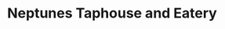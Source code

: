 ---
layout: place
title: Neptunes Taphouse and Eatery
permalink: /montana/livingston/neptunes-taphouse-and-eatery.html
stateAbbr: MT
stateName: Montana
cityName: Livingston
seo:
  type: restaurant
  links: https://neptunestaphouse.com/
place_id: ChIJ0yMJ0A17RVMRuRvt9PK8JuI
photos:
  - name: >-
      places/ChIJ0yMJ0A17RVMRuRvt9PK8JuI/photos/AeeoHcJYStyOz3k0wWHdEfdZuwbeMyt8gnXLhGKf-haRHZNzbxmbbxkpEd2zo9pvW_c49B3TqWqbmzTB0m-98nwiDPoDxva2s-1SjRTYv3tYsgpJt_FIPvjsu9Q-2i5GY371vmrqkHBIg4Xa2IO5lu0oPhENIv1jDL38DSVfB1d6AlILKs1hLNnBLr8paBymcNANscI8dWMNTClef1EZU7JntmjPheNHuZBRzJkQQmekgopcaX-D-NaanGDHn6H-AXTnAlQjvAH6yQqraw1Cbgmst-pWAhrFrHh7ZJhplOK2HGfzB_Sbh84LMkEi0MuliAjgZqHOv0D95VYMJ5GTCbpWvM7TwewsLy8ybMiFIKFAP_e8vPeP5eiVHU0PN93rHjmrhtp0QGOrB9KaH0OBNahLJTbGFq5w7DONDIu9GPHj21dRfA
    widthPx: 4048
    heightPx: 3036
    authorAttributions:
      - displayName: Judd Mashaw
        uri: https://maps.google.com/maps/contrib/114542485925156252753
        photoUri: >-
          https://lh3.googleusercontent.com/a/ACg8ocIrV7lqd-B1_DLuY6Cc_1eJ9yygiq-7H_lKeOw_jmAY4vOhGA=s100-p-k-no-mo
    flagContentUri: >-
      https://www.google.com/local/imagery/report/?cb_client=maps_api_places.places_api&image_key=!1e10!2sCIHM0ogKEICAgICM_KvAOg&hl=en-US
    googleMapsUri: >-
      https://www.google.com/maps/place//data=!3m4!1e2!3m2!1sCIHM0ogKEICAgICM_KvAOg!2e10!4m2!3m1!1s0x53457b0dd00923d3:0xe226bcf2f4ed1bb9
  - name: >-
      places/ChIJ0yMJ0A17RVMRuRvt9PK8JuI/photos/AeeoHcIfrc-Rc-wJ5qrdsG5NQWF6nUOCNw5KSKkoFpv5oBVuFa7MQ-taUIwVa4IEN-tXiVcqgbk7YmPtgehSeS7qvbmsRuZOHh7bBkTHcG-ZK0gQRyYSgnGeuAhiwA2WJKphBliGdrNX1dt3EWYZA1euLx0jEBbLRypHssb9l3GVF9JVS2BMOXBgXUe6L4-lyusqz9VD7VmQ2SLwpZRJJHXaa30jwXOqbSLFLB3H1JXVwi6-IadbNfJOvK1ou-5HZGFT0qau8EVmG1b6zNZPuAoxoBla2sHxQsWHC6uGvIIQ1LZAR92I7oSFtUZ6jKd6svkjdCOcaNjsBksi8lgqIOMuAVHMGl9xtCpY33T-EExVPjRH3-AbYf4BzDY9OoDCxS-W9s3IkCmcWSahrMtiDXMEtFiQjAZs-OY2ndh7I0R0o83NoYXw
    widthPx: 4032
    heightPx: 2268
    authorAttributions:
      - displayName: George D Bates
        uri: https://maps.google.com/maps/contrib/118368991339953449278
        photoUri: >-
          https://lh3.googleusercontent.com/a-/ALV-UjUt-pEemB4TfC4tGFj1rNDM1uXjsCaG49PYiwXPZ2Ap8zFALDoYvQ=s100-p-k-no-mo
    flagContentUri: >-
      https://www.google.com/local/imagery/report/?cb_client=maps_api_places.places_api&image_key=!1e10!2sCIHM0ogKEICAgICc9JTfkQE&hl=en-US
    googleMapsUri: >-
      https://www.google.com/maps/place//data=!3m4!1e2!3m2!1sCIHM0ogKEICAgICc9JTfkQE!2e10!4m2!3m1!1s0x53457b0dd00923d3:0xe226bcf2f4ed1bb9
  - name: >-
      places/ChIJ0yMJ0A17RVMRuRvt9PK8JuI/photos/AeeoHcJhm2bUBtY5NcW7UXNKQgQhEsu2f4si0w0-s4wmhbtd6GfKOYKq1QsOXMrSg6bdlnng39TheKIoAy_3EEahbp01EgFz6OvybCpPxDPvVZ6SrYVN1X68SeSeOO88BsJF4xyod8aJyPNbr5HJ5y9GKLNJHxDTBpOW0HBsXebCB3hgyccyqWFtPB8_WWQyZ-r0yvJCvsqBsNdFcniM1FYwZfPrSYJ8CQEdxa0JY79gEjbp_HyM8xh2c9KtBcfy13ZR_LuRj5dwNmGcHkINiLxuWNo5zm4M2vI4MOEGtjs2jZ6sqbrpL5g337SmrF_1teTnerm-N2q_Cd2cqGiUmNTHf0TGQOqcgqdcJOmS5zQ8irCOw0L_Kqo8O18PnJj5iOf9HWGOvt1vx0ERYQMhfWlyVPKmZHa3cTsvx3-Y3e_ycHuVAZ5u
    widthPx: 4000
    heightPx: 3000
    authorAttributions:
      - displayName: Omar Al-Fadhli
        uri: https://maps.google.com/maps/contrib/108971685332308715382
        photoUri: >-
          https://lh3.googleusercontent.com/a-/ALV-UjWxKfairgh2cJ1WJ1GiZ_xeMRssXJnwJhJU_CaJqHLtkKuoSIIOXA=s100-p-k-no-mo
    flagContentUri: >-
      https://www.google.com/local/imagery/report/?cb_client=maps_api_places.places_api&image_key=!1e10!2sCIHM0ogKEICAgIDj1KmdpQE&hl=en-US
    googleMapsUri: >-
      https://www.google.com/maps/place//data=!3m4!1e2!3m2!1sCIHM0ogKEICAgIDj1KmdpQE!2e10!4m2!3m1!1s0x53457b0dd00923d3:0xe226bcf2f4ed1bb9
  - name: >-
      places/ChIJ0yMJ0A17RVMRuRvt9PK8JuI/photos/AeeoHcLR4tqZvPOzrcWBgfjyOOExKIkRwgH3aDL4Ca5ORXs6opHZYqpF0PvqMVOppQgiPvzgc-jGA8F0jx_S-X8Gstl_bW_-gwDmGuPiiA92R9WuKi2_AiQIhYGzZbykL-zpJPhhG9MhlcsdAvBkN7rdV67DtmHBmKrGiGVtem08u3iw-FevAP963joIxOgZI2MzXvOR3qCdE79O_0VKgB-h9DVz3OR-YnDSfBVtL-RZgcm5lXj5MosiivG7aOV1HUEjQTxMwQ0hKreL9Abr8syJls-qAqkS_N61lcZWll1GomagvYbEfEF20FhGqyV5by7sf4y7a97AFiA2pdW3ncF4xVWN4UFTaQ3lkTzlW9XfgZwgPgh9akkYM9sI_ekKJVx_iMeKSJq1DiqwIK7_mR28jEDWV6larrR-Tf_eFdrjFqYIOw
    widthPx: 4032
    heightPx: 3024
    authorAttributions:
      - displayName: Andrew Martin
        uri: https://maps.google.com/maps/contrib/112233365913434064027
        photoUri: >-
          https://lh3.googleusercontent.com/a-/ALV-UjWy1c1Ciup_rXwGOldd5lwFYQfzBheH5Egd__YWI_F0-9GNgv8-=s100-p-k-no-mo
    flagContentUri: >-
      https://www.google.com/local/imagery/report/?cb_client=maps_api_places.places_api&image_key=!1e10!2sCIHM0ogKEICAgIDjvKbRZA&hl=en-US
    googleMapsUri: >-
      https://www.google.com/maps/place//data=!3m4!1e2!3m2!1sCIHM0ogKEICAgIDjvKbRZA!2e10!4m2!3m1!1s0x53457b0dd00923d3:0xe226bcf2f4ed1bb9
  - name: >-
      places/ChIJ0yMJ0A17RVMRuRvt9PK8JuI/photos/AeeoHcLDm50YJ_0hirqGQMXbJKBJHVQf4Ke3mSuutLCw4iQPBS_b6IWs_aRfoim7HQwqTrGR-zBpa5H0voQve0Leaq0OOrsCcS7NSl6cZwV_Jby5Agwl88jEXJcI9yP8IljaHUCe2V7mn0AV6s22oT3DaYRaiKEf4tuMwjw7sqlYGGRQLTKAzi0hMCn_WqpRbsU4Jxl5YqM59sQr-9Lc9UuqubEN4yf2RhMPnxgHllYk1T8Azi9O-NAlB-yHyhPXdoAL7bZ1ZA9ozkpvaW-JDuGFVbDbHLxQiTydeKO_ibCcrkO-3t5qsdRIuZE1QI_KLMmBVcKfPSZsTDGnixoJrS2GxNfrD12uhSsVrOcQ6vQGBwNdVEW7y_tP6hz0JtQrXZvkhDZISZSbUdT6OPRsGWEfXjSB3IktcMBG7wTMy9Mk0lrHq2F2
    widthPx: 4096
    heightPx: 3072
    authorAttributions:
      - displayName: Laura Boucher
        uri: https://maps.google.com/maps/contrib/110983616407396419420
        photoUri: >-
          https://lh3.googleusercontent.com/a-/ALV-UjVbaKV2O9zT-gX4xsZLVxVf_uwGfsUlUzxFadbDKLCgRuSHjVw=s100-p-k-no-mo
    flagContentUri: >-
      https://www.google.com/local/imagery/report/?cb_client=maps_api_places.places_api&image_key=!1e10!2sCIHM0ogKEICAgIDfmZ7QmwE&hl=en-US
    googleMapsUri: >-
      https://www.google.com/maps/place//data=!3m4!1e2!3m2!1sCIHM0ogKEICAgIDfmZ7QmwE!2e10!4m2!3m1!1s0x53457b0dd00923d3:0xe226bcf2f4ed1bb9
  - name: >-
      places/ChIJ0yMJ0A17RVMRuRvt9PK8JuI/photos/AeeoHcIthLmPIr555ghkpW35NGTIMIkSXvSQoQrFmPc5q7M1mUGmTdZJGc0_IscePwYGcmK19DuH4VO4AGDUG6qTlHy9TUTLxl34pZJGe1D28TvOKWwqXnd9TAMzJ_xVHKEleIhET_Ra8uZPZxWuRaeHGd7hVE6Sg0ZeHsUkjJpJ2qhC-IusYaBoabc9uG4W4D4T12g3UDECd_WwfD5YdsTsqvx5IUbWOaiudwUhaVPirO8pp_o0ie3z-W6zQ29zb-7BTRFaasDxl_AbYeacaI9OEvC3ZqoQNu3LRao30bptl0n_Fi2-Nu5AOS1UaJd9N8QUmo1B20lGPbi4T68NaWyeiR0Vm_fVEO4kw8etkq6vaZP2-zW4v7n3NCn-Qg0Yfns1F6JEqIL3vznzbmBgxi_0MunVJ_5TyA9mpUhv_P0aUYbpjA
    widthPx: 3000
    heightPx: 4000
    authorAttributions:
      - displayName: Raven Kargel
        uri: https://maps.google.com/maps/contrib/116190516764783524143
        photoUri: >-
          https://lh3.googleusercontent.com/a-/ALV-UjUaXo8p_-8tHs18l46qR6TxFpsBJJYdtAVUDu8G_d58WSrkm635=s100-p-k-no-mo
    flagContentUri: >-
      https://www.google.com/local/imagery/report/?cb_client=maps_api_places.places_api&image_key=!1e10!2sCIHM0ogKEICAgICbi4yteQ&hl=en-US
    googleMapsUri: >-
      https://www.google.com/maps/place//data=!3m4!1e2!3m2!1sCIHM0ogKEICAgICbi4yteQ!2e10!4m2!3m1!1s0x53457b0dd00923d3:0xe226bcf2f4ed1bb9
  - name: >-
      places/ChIJ0yMJ0A17RVMRuRvt9PK8JuI/photos/AeeoHcI3_vi-wvw2XBnFKYw0RZbHKvKtT_haIlbz5783fBrxgioRaq3zvtcNyh0TLs4QGqq9RttubGJemvAGdB5hxYIccor2LCiXt3lG0xj8l1GVgYvGs5fNAZ6AUE56QcqmcMnoo79ReD-ZWcCwxvZH1Vec8DQ9bHLt95sFnla6_J49X-OxyKpuORlesI0ybAzOtzk-O0_OQvB4pRI9HDZyC8IQZBUBUTZhkewq_NLgLs2IpEXOuPigmpQUnxVh4ioCwHFLGNvlp1TcpdOXz-estjTvA22bzGxKG7P3j0IFErtLHZMpiwyVBuB0bNQbzPUxBI26tyqST5y5UU8juujWJKXq_UDMIPHAjg-LX8m_kEP9lmkbVvNX6u7T9fWzas1jwmOCmN2hRX8RLRmyHtRSr_LjjB2qL_l1gqBzb0vjXp8
    widthPx: 1179
    heightPx: 1549
    authorAttributions:
      - displayName: Dario
        uri: https://maps.google.com/maps/contrib/115891671327175195378
        photoUri: >-
          https://lh3.googleusercontent.com/a-/ALV-UjUeHTFkpINy8nKJBGE5IlsCDvmKvysqJMYAT55MifERrjf0Ad8=s100-p-k-no-mo
    flagContentUri: >-
      https://www.google.com/local/imagery/report/?cb_client=maps_api_places.places_api&image_key=!1e10!2sCIHM0ogKEICAgIDzlqerSw&hl=en-US
    googleMapsUri: >-
      https://www.google.com/maps/place//data=!3m4!1e2!3m2!1sCIHM0ogKEICAgIDzlqerSw!2e10!4m2!3m1!1s0x53457b0dd00923d3:0xe226bcf2f4ed1bb9
  - name: >-
      places/ChIJ0yMJ0A17RVMRuRvt9PK8JuI/photos/AeeoHcLW9ieAFYleUaB_blhIzAncOLgFQYpyA_DUpchHSgYS7V3kS52Mqq9M4wxN1KWaCw6iHwR4Ek7qcWRcvMKg79Gct2O__GesMvAhR5B8m0ryqiT446K0Gb7C7wMeGZsF33QcibFBBQawWgPKQCVGRHei9eACRBHJ_6165O5uB4fYp4KVNAzOes3sGXGglcPF1P5hSLOWXPAD5y6cAaMq5kQAMvjJH3TS_fvXo0suWlCnAGskRye1b-CJv-LKVg1Q6hDTdvdkJb8iXQui5S8SyR7DyihITqeNUvrRurCnWVaaf3Pz7pGGKqFlcTm1gNIo1zzpa7qK2mOVKZ9nSOp0Uh3E8R_qIyf4CBwRCJg6vOWMo_G9pjUbkwktkzaGJrZex5N7B2vf2XquIwDtWP78istoB_3pLXudgzRSbEQb-TD-WcM
    widthPx: 4096
    heightPx: 3072
    authorAttributions:
      - displayName: Laura Boucher
        uri: https://maps.google.com/maps/contrib/110983616407396419420
        photoUri: >-
          https://lh3.googleusercontent.com/a-/ALV-UjVbaKV2O9zT-gX4xsZLVxVf_uwGfsUlUzxFadbDKLCgRuSHjVw=s100-p-k-no-mo
    flagContentUri: >-
      https://www.google.com/local/imagery/report/?cb_client=maps_api_places.places_api&image_key=!1e10!2sCIHM0ogKEICAgICfv6zkmQE&hl=en-US
    googleMapsUri: >-
      https://www.google.com/maps/place//data=!3m4!1e2!3m2!1sCIHM0ogKEICAgICfv6zkmQE!2e10!4m2!3m1!1s0x53457b0dd00923d3:0xe226bcf2f4ed1bb9
  - name: >-
      places/ChIJ0yMJ0A17RVMRuRvt9PK8JuI/photos/AeeoHcK4WFJJF7r47GTBdjMKwgk53U3ZMGbe0hiCz9XrrcfymSmsCna9_zhIAIBzVdinylDUJtGLjcOhnAD3I0niVsgKMLVoOuWtTaJZnd8R1LRC1GWS0Oy4ANGeGRLRDxAXZISelrFytqQAy-r4v6aIO06ihfdjV56WlMY8m9s977xUyj8IOU4eMdRpetPUFHnZCoRmE-2-r0226yarDRryJ-sWbkL-4GayKF1zg8sEdnjU6GxEbHZz7j_n57XtBQ5u8iw2V_jRaflXcRSQetzaqOv42lGz1riTLQg2pqR3EIZpJi-OKANHFej9FwU_8ZTClS1R8FftV11QRKhzvNPNdTz1hCUGspUoGZROHhAcKCvHzEqK3Te-BGQreliNMY-TKRyrsOfjZHJbLjtd8Rm_y67zfYbwlGOAYUaGOxO3d1eYtA
    widthPx: 2992
    heightPx: 2992
    authorAttributions:
      - displayName: Dani S.
        uri: https://maps.google.com/maps/contrib/110856096824974234476
        photoUri: >-
          https://lh3.googleusercontent.com/a/ACg8ocJfVsqm7WkW1KWS2PELDtX5IrJVnj_Se-9mOJ3bilmqhh-uIQ=s100-p-k-no-mo
    flagContentUri: >-
      https://www.google.com/local/imagery/report/?cb_client=maps_api_places.places_api&image_key=!1e10!2sCIHM0ogKEICAgIDzgrDUJw&hl=en-US
    googleMapsUri: >-
      https://www.google.com/maps/place//data=!3m4!1e2!3m2!1sCIHM0ogKEICAgIDzgrDUJw!2e10!4m2!3m1!1s0x53457b0dd00923d3:0xe226bcf2f4ed1bb9
  - name: >-
      places/ChIJ0yMJ0A17RVMRuRvt9PK8JuI/photos/AeeoHcI4YOsYNp2-QMmNsiy-yytSZacOi4-lWWysUY0TRQck7IrWvmlN-5kHP54SFvNdg0_F1vOM5BzIWmlqdiHvZ-3uLcElqMhzS9JrfHJyRhiTQrbFWB726Ef69YcoK2P9iNiCGBvKTmIYLSmS5H6YP-91dBixMEARgX-YpYbZ6pqmHEkTiwHb5zO7Qnl-7aH-ATea3gqHlIJD6Z3edDAcNXG5kvpI7w0R5ZMOKsbLlJhmbjrJ6QwC0LYJqNKpKjlZSKwrtNpPm4ftQbF3PbDfd0_WcHZjMoKtN8tLmAwsC9C7Ig1vpr8blOdm18JuB8RO8WEgfTj2LujNmcDbkvGju1-1BQ5rnOszFh_O1wi0x-oJ2PcjsQ6DJyv3ZApPu1GFiY4cXtCHLN5I4eDwe2PZg7_z-vlpsiogSfZaePW00VOFqA
    widthPx: 4032
    heightPx: 3024
    authorAttributions:
      - displayName: Fred Button
        uri: https://maps.google.com/maps/contrib/103585084267771123831
        photoUri: >-
          https://lh3.googleusercontent.com/a-/ALV-UjU5AmZQibmCa9ox_k34C183_PFh2nGzioQyvozFpLukBhD9mqCPYw=s100-p-k-no-mo
    flagContentUri: >-
      https://www.google.com/local/imagery/report/?cb_client=maps_api_places.places_api&image_key=!1e10!2sCIHM0ogKEICAgIC-8d-ZGA&hl=en-US
    googleMapsUri: >-
      https://www.google.com/maps/place//data=!3m4!1e2!3m2!1sCIHM0ogKEICAgIC-8d-ZGA!2e10!4m2!3m1!1s0x53457b0dd00923d3:0xe226bcf2f4ed1bb9
address: 232 S Main St, Livingston, MT 59047, USA
street: 232 S Main St
city: Livingston
state: MT
zip: '59047'
country: USA
neighborhood: null
latitude: '45.659322'
longitude: '-110.558326'
accessibility_options:
  wheelchairAccessibleParking: true
  wheelchairAccessibleEntrance: true
  wheelchairAccessibleRestroom: true
  wheelchairAccessibleSeating: true
business_status: OPERATIONAL
name: Neptunes Taphouse and Eatery
google_maps_links:
  directionsUri: >-
    https://www.google.com/maps/dir//''/data=!4m7!4m6!1m1!4e2!1m2!1m1!1s0x53457b0dd00923d3:0xe226bcf2f4ed1bb9!3e0
  placeUri: https://maps.google.com/?cid=16295920053364005817
  writeAReviewUri: >-
    https://www.google.com/maps/place//data=!4m3!3m2!1s0x53457b0dd00923d3:0xe226bcf2f4ed1bb9!12e1
  reviewsUri: >-
    https://www.google.com/maps/place//data=!4m4!3m3!1s0x53457b0dd00923d3:0xe226bcf2f4ed1bb9!9m1!1b1
  photosUri: >-
    https://www.google.com/maps/place//data=!4m3!3m2!1s0x53457b0dd00923d3:0xe226bcf2f4ed1bb9!10e5
primary_type: Restaurant
opening_hours:
  regular: null
  current: null
secondary_opening_hours:
  regular:
    weekdayDescriptions: null
    type: null
  current:
    weekdayDescriptions: null
    type: null
phone: (406) 333-2400
price_level: PRICE_LEVEL_MODERATE
price_range: $20 &ndash; $30
rating: '4.5'
rating_count: 0
website: https://neptunestaphouse.com/
description: >-
  About Neptunes Taphouse and Eatery in Livingston, MT$$$Neptunes Taphouse and
  Eatery in Livingston, MT, stands out as a welcoming spot for enjoying fresh
  sushi and coastal-inspired cuisine in a casual environment. The venue features
  an array of flavorful dishes that draw from seaside traditions, complemented
  by a relaxing patio and rooftop deck perfect for outdoor dining. With options
  for beer, wine, and cocktails, it's ideal for those seeking a laid-back meal
  with friends or groups, all while appreciating accessible features like
  wheelchair-friendly seating. This sushi restaurant near Livingston offers a
  blend of innovative flavors and a vibrant atmosphere that makes it a great
  choice for anyone exploring local dining options.
generative_summary: >-
  About Neptunes Taphouse and Eatery in Livingston, MT$$$Neptunes Taphouse and
  Eatery in Livingston, MT, stands out as a welcoming spot for enjoying fresh
  sushi and coastal-inspired cuisine in a casual environment. The venue features
  an array of flavorful dishes that draw from seaside traditions, complemented
  by a relaxing patio and rooftop deck perfect for outdoor dining. With options
  for beer, wine, and cocktails, it's ideal for those seeking a laid-back meal
  with friends or groups, all while appreciating accessible features like
  wheelchair-friendly seating. This sushi restaurant near Livingston offers a
  blend of innovative flavors and a vibrant atmosphere that makes it a great
  choice for anyone exploring local dining options.
generative_disclosure: Summarized by AI using the Grok-3-Mini model.
reviews:
  - name: >-
      places/ChIJ0yMJ0A17RVMRuRvt9PK8JuI/reviews/ChdDSUhNMG9nS0VJQ0FnSURfOVlxVGhRRRAB
    relativePublishTimeDescription: 2 months ago
    rating: 5
    text:
      text: >-
        I was traveling over 9 hours today and found this spot. 20/10
        recommended. All the dishes are amazing. I absolutely hate Brussels
        Sprouts and they managed to make them taste like nothing I’ve tasted
        before. The front desk employee was sweet and helpful, the server was
        charming and friendly, the atmosphere is fun and intriguing. I ordered
        the Blackbeard Burger with fries and ranch, it’s the BOMB. I wish I
        could eat here every single day.
      languageCode: en
    originalText:
      text: >-
        I was traveling over 9 hours today and found this spot. 20/10
        recommended. All the dishes are amazing. I absolutely hate Brussels
        Sprouts and they managed to make them taste like nothing I’ve tasted
        before. The front desk employee was sweet and helpful, the server was
        charming and friendly, the atmosphere is fun and intriguing. I ordered
        the Blackbeard Burger with fries and ranch, it’s the BOMB. I wish I
        could eat here every single day.
      languageCode: en
    authorAttribution:
      displayName: Jeddie G
      uri: https://www.google.com/maps/contrib/114456769876529163791/reviews
      photoUri: >-
        https://lh3.googleusercontent.com/a-/ALV-UjXqul2FW5IOR4uiCxNBguH5exkqdpGapa3Hv036ZuEMwdc5Xnfc5A=s128-c0x00000000-cc-rp-mo-ba4
    publishTime: '2025-01-26T02:51:08.661211Z'
    flagContentUri: >-
      https://www.google.com/local/review/rap/report?postId=ChdDSUhNMG9nS0VJQ0FnSURfOVlxVGhRRRAB&d=17924085&t=1
    googleMapsUri: >-
      https://www.google.com/maps/reviews/data=!4m6!14m5!1m4!2m3!1sChdDSUhNMG9nS0VJQ0FnSURfOVlxVGhRRRAB!2m1!1s0x53457b0dd00923d3:0xe226bcf2f4ed1bb9
  - name: >-
      places/ChIJ0yMJ0A17RVMRuRvt9PK8JuI/reviews/ChdDSUhNMG9nS0VJQ0FnSUNmdjZ6a2lRRRAB
    relativePublishTimeDescription: 3 months ago
    rating: 5
    text:
      text: >-
        Very cute place! The most attentive and kind staff. We had the pork
        belly nachos, poke tower, shrimp tacos and miso soup. Everything was
        good!
      languageCode: en
    originalText:
      text: >-
        Very cute place! The most attentive and kind staff. We had the pork
        belly nachos, poke tower, shrimp tacos and miso soup. Everything was
        good!
      languageCode: en
    authorAttribution:
      displayName: Laura Boucher
      uri: https://www.google.com/maps/contrib/110983616407396419420/reviews
      photoUri: >-
        https://lh3.googleusercontent.com/a-/ALV-UjVbaKV2O9zT-gX4xsZLVxVf_uwGfsUlUzxFadbDKLCgRuSHjVw=s128-c0x00000000-cc-rp-mo-ba5
    publishTime: '2025-01-05T03:21:17.587621Z'
    flagContentUri: >-
      https://www.google.com/local/review/rap/report?postId=ChdDSUhNMG9nS0VJQ0FnSUNmdjZ6a2lRRRAB&d=17924085&t=1
    googleMapsUri: >-
      https://www.google.com/maps/reviews/data=!4m6!14m5!1m4!2m3!1sChdDSUhNMG9nS0VJQ0FnSUNmdjZ6a2lRRRAB!2m1!1s0x53457b0dd00923d3:0xe226bcf2f4ed1bb9
  - name: >-
      places/ChIJ0yMJ0A17RVMRuRvt9PK8JuI/reviews/ChZDSUhNMG9nS0VJQ0FnTUN3d09LVGJnEAE
    relativePublishTimeDescription: 4 weeks ago
    rating: 4
    text:
      text: >-
        I liked having my own carafe of water. The fish tacos weren't great.
        Nice assortment of sushi/sashimi/nigiri selections.
      languageCode: en
    originalText:
      text: >-
        I liked having my own carafe of water. The fish tacos weren't great.
        Nice assortment of sushi/sashimi/nigiri selections.
      languageCode: en
    authorAttribution:
      displayName: The Trainer
      uri: https://www.google.com/maps/contrib/111120991930982613273/reviews
      photoUri: >-
        https://lh3.googleusercontent.com/a-/ALV-UjWVjbN8HD4YbK4-_eTbEHEpEUZLXAwYnUWRd2r71I774kgjoi0Y=s128-c0x00000000-cc-rp-mo-ba4
    publishTime: '2025-03-15T20:05:10.180067Z'
    flagContentUri: >-
      https://www.google.com/local/review/rap/report?postId=ChZDSUhNMG9nS0VJQ0FnTUN3d09LVGJnEAE&d=17924085&t=1
    googleMapsUri: >-
      https://www.google.com/maps/reviews/data=!4m6!14m5!1m4!2m3!1sChZDSUhNMG9nS0VJQ0FnTUN3d09LVGJnEAE!2m1!1s0x53457b0dd00923d3:0xe226bcf2f4ed1bb9
  - name: >-
      places/ChIJ0yMJ0A17RVMRuRvt9PK8JuI/reviews/ChZDSUhNMG9nS0VJQ0FnSURqdktiUlJBEAE
    relativePublishTimeDescription: 11 months ago
    rating: 4
    text:
      text: >-
        Been here many times, and always a great time. They have great local
        beers on tap as well as great cocktails. Serve a lot from the sea with
        tasty sushi. Their clam chowder is also very good. And they have great
        staples with smash burgers and other great tacos. Or if you just need to
        see something of the sea, this is the place to be
      languageCode: en
    originalText:
      text: >-
        Been here many times, and always a great time. They have great local
        beers on tap as well as great cocktails. Serve a lot from the sea with
        tasty sushi. Their clam chowder is also very good. And they have great
        staples with smash burgers and other great tacos. Or if you just need to
        see something of the sea, this is the place to be
      languageCode: en
    authorAttribution:
      displayName: Andrew Martin
      uri: https://www.google.com/maps/contrib/112233365913434064027/reviews
      photoUri: >-
        https://lh3.googleusercontent.com/a-/ALV-UjWy1c1Ciup_rXwGOldd5lwFYQfzBheH5Egd__YWI_F0-9GNgv8-=s128-c0x00000000-cc-rp-mo-ba4
    publishTime: '2024-04-30T16:59:39.257425Z'
    flagContentUri: >-
      https://www.google.com/local/review/rap/report?postId=ChZDSUhNMG9nS0VJQ0FnSURqdktiUlJBEAE&d=17924085&t=1
    googleMapsUri: >-
      https://www.google.com/maps/reviews/data=!4m6!14m5!1m4!2m3!1sChZDSUhNMG9nS0VJQ0FnSURqdktiUlJBEAE!2m1!1s0x53457b0dd00923d3:0xe226bcf2f4ed1bb9
  - name: >-
      places/ChIJ0yMJ0A17RVMRuRvt9PK8JuI/reviews/ChZDSUhNMG9nS0VJQ0FnSUNMemNqOGFREAE
    relativePublishTimeDescription: 9 months ago
    rating: 5
    text:
      text: >-
        Neptune’s Taphouse and Eatery in Livingston is a fantastic spot that
        seamlessly blends great food, refreshing drinks, and a vibrant
        atmosphere. From the moment we walked in, we were greeted with friendly
        smiles and a welcoming ambiance.


        The menu offers a diverse selection of dishes that cater to various
        tastes. We tried the fish and the Neptune Burger, and both were
        absolutely delicious. The ingredients were fresh, and the flavors were
        perfectly balanced. The drink selection was also impressive, featuring a
        variety of craft beers and creative cocktails that complemented our
        meals wonderfully.


        The service was top-notch, with attentive staff who ensured we had
        everything we needed without being intrusive. The casual yet lively
        setting made it a great place to relax and enjoy a meal with family and
        friends.


        Livingston has many dining options, but Neptune’s stands out for its
        quality, service, and overall experience. If you’re in the area, make
        sure to stop by – you won’t be disappointed!
      languageCode: en
    originalText:
      text: >-
        Neptune’s Taphouse and Eatery in Livingston is a fantastic spot that
        seamlessly blends great food, refreshing drinks, and a vibrant
        atmosphere. From the moment we walked in, we were greeted with friendly
        smiles and a welcoming ambiance.


        The menu offers a diverse selection of dishes that cater to various
        tastes. We tried the fish and the Neptune Burger, and both were
        absolutely delicious. The ingredients were fresh, and the flavors were
        perfectly balanced. The drink selection was also impressive, featuring a
        variety of craft beers and creative cocktails that complemented our
        meals wonderfully.


        The service was top-notch, with attentive staff who ensured we had
        everything we needed without being intrusive. The casual yet lively
        setting made it a great place to relax and enjoy a meal with family and
        friends.


        Livingston has many dining options, but Neptune’s stands out for its
        quality, service, and overall experience. If you’re in the area, make
        sure to stop by – you won’t be disappointed!
      languageCode: en
    authorAttribution:
      displayName: Brittany Kopf
      uri: https://www.google.com/maps/contrib/106999726277902970913/reviews
      photoUri: >-
        https://lh3.googleusercontent.com/a/ACg8ocJ8Xx7nHwH3wRVEI3F6iYFv3UDQfqANAsKxrJEIByKBTN5Ggg=s128-c0x00000000-cc-rp-mo-ba5
    publishTime: '2024-06-22T05:19:41.910043Z'
    flagContentUri: >-
      https://www.google.com/local/review/rap/report?postId=ChZDSUhNMG9nS0VJQ0FnSUNMemNqOGFREAE&d=17924085&t=1
    googleMapsUri: >-
      https://www.google.com/maps/reviews/data=!4m6!14m5!1m4!2m3!1sChZDSUhNMG9nS0VJQ0FnSUNMemNqOGFREAE!2m1!1s0x53457b0dd00923d3:0xe226bcf2f4ed1bb9
review_summary: >-
  What Visitors Are Saying$$$Folks love the tasty mix of sushi and other
  creative dishes at this spot, with many highlighting the fresh flavors and
  variety that keep things exciting. The service stands out as friendly and
  attentive, creating a welcoming vibe that enhances the overall experience,
  even if a few mentions noted some hits and misses with certain items.
  Reviewers often praise the fun atmosphere and solid drink selection, making it
  a go-to for casual gatherings or a quick bite of top-rated sushi close to
  home. Overall, the consensus leans positive, with diners appreciating the
  quality and affordability that make it worth returning for more satisfying
  meals.
review_disclosure: Summarized by AI using the Grok-3-Mini model.
parking_options:
  freeStreetParking: true
  valetParking: false
payment_options:
  acceptsCreditCards: true
  acceptsDebitCards: true
  acceptsCashOnly: false
  acceptsNfc: true
allow_dogs: null
curbside_pickup: true
delivery: false
dine_in: true
good_for_children: true
good_for_groups: true
good_for_sports: false
live_music: false
menu_for_children: true
outdoor_seating: true
reservable: null
restroom: true
serves_beer: true
serves_breakfast: false
serves_brunch: false
serves_cocktails: true
serves_coffee: true
serves_dinner: true
serves_dessert: true
serves_lunch: true
serves_vegetarian_food: true
serves_wine: true
takeout: true
update_category: pro
places_description: null

---